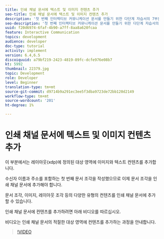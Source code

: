 ```yaml
---
title: 인쇄 채널 문서에 텍스트 및 이미지 컨텐츠 추가
seo-title: 인쇄 채널 문서에 텍스트 및 이미지 컨텐츠 추가
description: '첫 번째 인터랙티브 커뮤니케이션 문서를 만들기 위한 다단계 자습서의 7부분입니다. 이 부분에서는 레이아웃(xdp)에 정의된 대상 영역에 이미지와 텍스트 컨텐츠를 추가합니다. '
seo-description: '첫 번째 인터랙티브 커뮤니케이션 문서를 만들기 위한 다단계 자습서의 7부분입니다. 이 부분에서는 레이아웃(xdp)에 정의된 대상 영역에 이미지와 텍스트 컨텐츠를 추가합니다. '
uuid: f20d6974-6faf-4b90-a7ff-8aa8a620fcaa
feature: Interactive Communication
topics: development
audience: developer
doc-type: tutorial
activity: implement
version: 6.4,6.5
discoiquuid: a79bf219-2423-4819-89fc-dcfe976e08b7
kt: 5992
thumbnail: 22379.jpg
topic: Development
role: Developer
level: Beginner
translation-type: tm+mt
source-git-commit: d9714b9a291ec3ee5f3dba9723de72bb120d2149
workflow-type: tm+mt
source-wordcount: '201'
ht-degree: 1%

---
```



# 인쇄 채널 문서에 텍스트 및 이미지 컨텐츠 추가

이 부분에서는 레이아웃(xdp)에 정의된 대상 영역에 이미지와 텍스트 컨텐츠를 추가합니다.

수신자 이름과 주소를 포함하는 첫 번째 문서 조각을 작성했으므로 이제 문서 조각을 인쇄 채널 문서에 추가해야 합니다.

문서 조각, 이미지, 레이아웃 조각 등의 다양한 유형의 컨텐츠를 인쇄 채널 문서에 추가할 수 있습니다.

인쇄 채널 문서에 컨텐츠를 추가하려면 아래 비디오를 따르십시오.

비디오는 인쇄 채널 문서의 적절한 대상 영역에 컨텐츠를 추가하는 과정을 안내합니다.

>[!VIDEO](https://video.tv.adobe.com/v/22379t2/?quality=9&learn=on)

